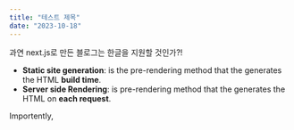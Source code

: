 ```yaml
---
title: "테스트 제목"
date: "2023-10-18"
---
```


과연 next.js로 만든 블로그는 한글을 지원할 것인가?!

- **Static site generation**: is the pre-rendering method that the generates the HTML **build time**.
- **Server side Rendering**: is pre-rendering method that the generates the HTML on **each request**.

Importently,
